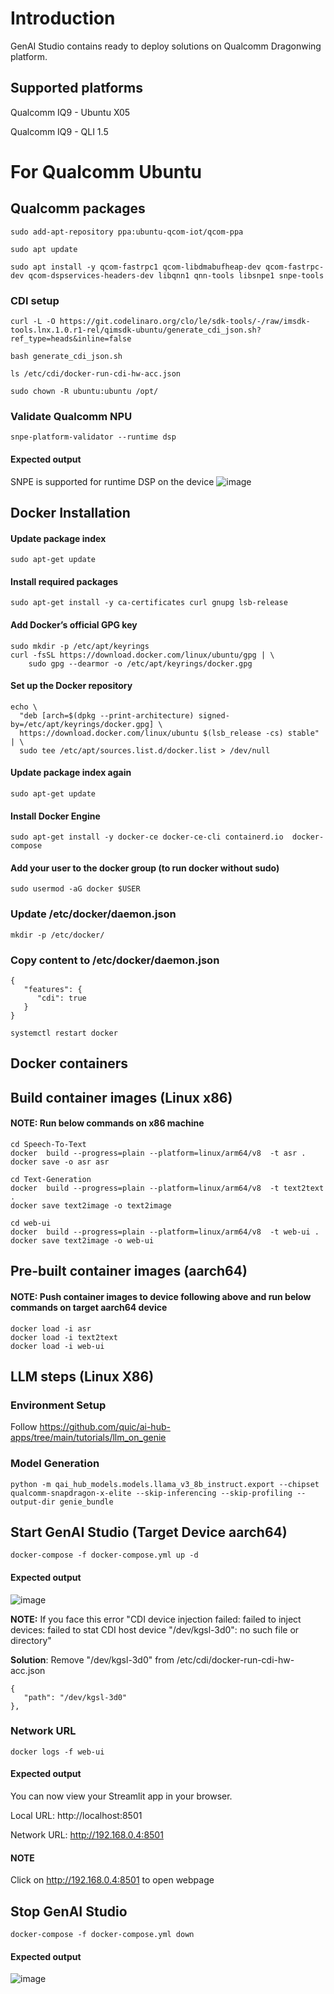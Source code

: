 # Introduction
GenAI Studio contains ready to deploy solutions on Qualcomm Dragonwing platform.
## Supported platforms
Qualcomm IQ9 - Ubuntu X05

Qualcomm IQ9 - QLI 1.5

# For Qualcomm Ubuntu
## Qualcomm packages
```
sudo add-apt-repository ppa:ubuntu-qcom-iot/qcom-ppa
```
```
sudo apt update
```
```
sudo apt install -y qcom-fastrpc1 qcom-libdmabufheap-dev qcom-fastrpc-dev qcom-dspservices-headers-dev libqnn1 qnn-tools libsnpe1 snpe-tools
```
### CDI setup

```
curl -L -O https://git.codelinaro.org/clo/le/sdk-tools/-/raw/imsdk-tools.lnx.1.0.r1-rel/qimsdk-ubuntu/generate_cdi_json.sh?ref_type=heads&inline=false
```
```
bash generate_cdi_json.sh
```

```
ls /etc/cdi/docker-run-cdi-hw-acc.json
```

```
sudo chown -R ubuntu:ubuntu /opt/
```

### Validate Qualcomm NPU
```
snpe-platform-validator --runtime dsp
```
#### Expected output
SNPE is supported for runtime DSP on the device
![image](https://github.qualcomm.com/aicatalog/genai-studio/assets/30177/a24ab16d-bec7-402e-aba1-05f7bc72e022)

## Docker Installation
#### Update package index
```
sudo apt-get update
 ```
#### Install required packages
```
sudo apt-get install -y ca-certificates curl gnupg lsb-release
 ```
#### Add Docker’s official GPG key
```
sudo mkdir -p /etc/apt/keyrings
curl -fsSL https://download.docker.com/linux/ubuntu/gpg | \
    sudo gpg --dearmor -o /etc/apt/keyrings/docker.gpg
 ```
#### Set up the Docker repository
```
echo \
  "deb [arch=$(dpkg --print-architecture) signed-by=/etc/apt/keyrings/docker.gpg] \
  https://download.docker.com/linux/ubuntu $(lsb_release -cs) stable" | \
  sudo tee /etc/apt/sources.list.d/docker.list > /dev/null
 ```
#### Update package index again
```
sudo apt-get update
 ```

#### Install Docker Engine
```
sudo apt-get install -y docker-ce docker-ce-cli containerd.io  docker-compose
```

#### Add your user to the docker group (to run docker without sudo)
```
sudo usermod -aG docker $USER
```

### Update /etc/docker/daemon.json
```
mkdir -p /etc/docker/
```
### Copy content to /etc/docker/daemon.json
``` 
{
   "features": {
      "cdi": true
   }
}
```
```
systemctl restart docker
```
## Docker containers
## Build container images (Linux x86)
#### NOTE: Run below commands on x86 machine
```
cd Speech-To-Text
docker  build --progress=plain --platform=linux/arm64/v8  -t asr .
docker save -o asr asr
```
```
cd Text-Generation
docker  build --progress=plain --platform=linux/arm64/v8  -t text2text . 
docker save text2image -o text2image
```
```
cd web-ui
docker  build --progress=plain --platform=linux/arm64/v8  -t web-ui . 
docker save text2image -o web-ui
```

## Pre-built container images (aarch64)
#### NOTE: Push container images to device following above and run below commands on target aarch64 device
```
docker load -i asr
docker load -i text2text
docker load -i web-ui
```
## LLM steps (Linux X86)
### Environment Setup
Follow https://github.com/quic/ai-hub-apps/tree/main/tutorials/llm_on_genie
### Model Generation
```
python -m qai_hub_models.models.llama_v3_8b_instruct.export --chipset qualcomm-snapdragon-x-elite --skip-inferencing --skip-profiling --output-dir genie_bundle
```

## Start GenAI Studio (Target Device aarch64)
```
docker-compose -f docker-compose.yml up -d
```
#### Expected output
![image](https://github.qualcomm.com/aicatalog/genai-studio/assets/30177/4b0e35aa-1fb6-4b7f-a8db-40b3562f40a8)

**NOTE:** If you face this error "CDI device injection failed: failed to inject devices: failed to stat CDI host device "/dev/kgsl-3d0": no such file or directory"

**Solution**: Remove "/dev/kgsl-3d0" from /etc/cdi/docker-run-cdi-hw-acc.json
```
{
   "path": "/dev/kgsl-3d0"
},
```
### Network URL
```
docker logs -f web-ui
```
#### Expected output

  You can now view your Streamlit app in your browser.

  Local URL: http://localhost:8501

  Network URL: http://192.168.0.4:8501


#### NOTE
Click on http://192.168.0.4:8501 to open webpage

## Stop  GenAI Studio
```
docker-compose -f docker-compose.yml down
```
#### Expected output
![image](https://github.qualcomm.com/aicatalog/genai-studio/assets/30177/6db82450-22fe-4c4b-8990-ab2caac5894e)
